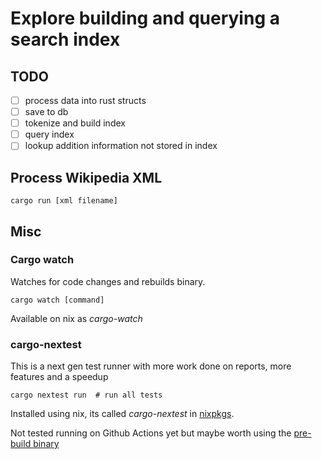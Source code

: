 # Explore building and querying a search index

## TODO

- [ ] process data into rust structs
- [ ] save to db
- [ ] tokenize and build index
- [ ] query index
- [ ] lookup addition information not stored in index

## Process Wikipedia XML

`cargo run [xml filename]`

## Misc

### Cargo watch

Watches for code changes and rebuilds binary.

`cargo watch [command]`

Available on nix as _cargo-watch_

### cargo-nextest

This is a next gen test runner with more work done on reports, more features and a speedup

`cargo nextest run  # run all tests`

Installed using nix, its called _cargo-nextest_ in [nixpkgs](https://search.nixos.org/packages?channel=22.11&from=0&size=50&sort=relevance&type=packages&query=cargo+nextest).

Not tested running on Github Actions yet but maybe worth using the [pre-build binary](https://nexte.st/book/pre-built-binaries.html#using-nextest-in-github-actions)
